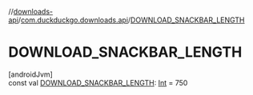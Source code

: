 //[downloads-api](../../index.md)/[com.duckduckgo.downloads.api](index.md)/[DOWNLOAD_SNACKBAR_LENGTH](-d-o-w-n-l-o-a-d_-s-n-a-c-k-b-a-r_-l-e-n-g-t-h.md)

# DOWNLOAD_SNACKBAR_LENGTH

[androidJvm]\
const val [DOWNLOAD_SNACKBAR_LENGTH](-d-o-w-n-l-o-a-d_-s-n-a-c-k-b-a-r_-l-e-n-g-t-h.md): [Int](https://kotlinlang.org/api/latest/jvm/stdlib/kotlin/-int/index.html) = 750
